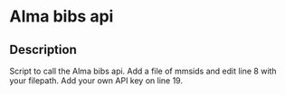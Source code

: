 # Alma bibs api

## Description

Script to call the Alma bibs api. 
Add a file of mmsids and edit line 8 with your filepath.
Add your own API key on line 19.